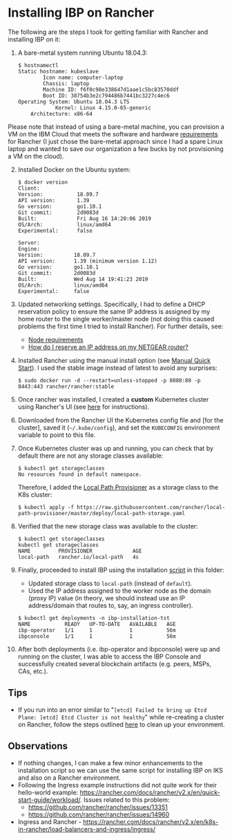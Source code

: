 # Installing IBP on Rancher
The following are the steps I took for getting familiar with Rancher and installing IBP on it:

1) A bare-metal system running Ubuntu 18.04.3: 

    ```
    $ hostnamectl
    Static hostname: kubeslave
            Icon name: computer-laptop
            Chassis: laptop
            Machine ID: f6f0c98e338647d1aae1c5bc83570ddf
            Boot ID: 38754b3e2c794486b7441bc3227c4ec6
    Operating System: Ubuntu 18.04.3 LTS
                Kernel: Linux 4.15.0-65-generic
        Architecture: x86-64

    ```

Please note that instead of using a bare-metal machine, you can provision a VM on the IBM Cloud that meets the software and hardware [requirements](https://rancher.com/docs/rancher/v2.x/en/installation/requirements/) for Rancher (I just chose the bare-metal approach since I had a spare Linux laptop and wanted to save our organization a few bucks by not provisioning a VM on the cloud).

2) Installed Docker on the Ubuntu system:

    ```
    $ docker version
    Client:
    Version:           18.09.7
    API version:       1.39
    Go version:        go1.10.1
    Git commit:        2d0083d
    Built:             Fri Aug 16 14:20:06 2019
    OS/Arch:           linux/amd64
    Experimental:      false

    Server:
    Engine:
    Version:          18.09.7
    API version:      1.39 (minimum version 1.12)
    Go version:       go1.10.1
    Git commit:       2d0083d
    Built:            Wed Aug 14 19:41:23 2019
    OS/Arch:          linux/amd64
    Experimental:     false
    ```

3) Updated networking settings. Specifically, I had to define a DHCP reservation policy to ensure the same IP address is assigned by my home router to the single worker/master node (not doing this caused problems the first time I tried to install Rancher). For further details, see:

    * [Node requirements](https://rancher.com/docs/rancher/v2.x/en/installation/requirements/)
    * [How do I reserve an IP address on my NETGEAR router?](https://kb.netgear.com/25722/How-do-I-reserve-an-IP-address-on-my-NETGEAR-router)

4) Installed Rancher using the manual install option (see [Manual Quick Start](https://rancher.com/docs/rancher/v2.x/en/quick-start-guide/deployment/quickstart-manual-setup/)). I used the stable image instead of latest to avoid any surprises:

    ```
    $ sudo docker run -d --restart=unless-stopped -p 8080:80 -p 8443:443 rancher/rancher:stable
    ```

5) Once rancher was installed, I created a **custom** Kubernetes cluster using Rancher's UI (see [here](https://rancher.com/docs/rancher/v2.x/en/quick-start-guide/deployment/quickstart-manual-setup/#3-log-in) for instructions).

6) Downloaded from the Rancher UI the Kubernetes config file and [for the cluster], saved it (`~/.kube/config`), and set the `KUBECONFIG` environment variable to point to this file.

7) Once Kubernetes cluster was up and running, you can check that by default there are not any storage classes available:

    ```
    $ kubectl get storageclasses
    No resources found in default namespace.
    ```

    Therefore, I added the [Local Path Provisioner](https://github.com/rancher/local-path-provisioner) as a storage class to the K8s cluster:

    ```
    $ kubectl apply -f https://raw.githubusercontent.com/rancher/local-path-provisioner/master/deploy/local-path-storage.yaml
    ```

8) Verified that the new storage class was available to the cluster:

    ```
    $ kubectl get storageclasses
    kubectl get storageclasses
    NAME         PROVISIONER             AGE
    local-path   rancher.io/local-path   4s
    ```

9) Finally, proceeded to install IBP using the installation [script](ibp4k8s.sh) in this folder:
    * Updated storage class to `local-path` (instead of `default`).
    * Used the IP address assigned to the worker node as the domain (proxy IP) value (in theory, we should instead use an IP address/domain that routes to, say, an ingress controller).

    ```
    $ kubectl get deployments -n ibp-installation-tst
    NAME           READY   UP-TO-DATE   AVAILABLE   AGE
    ibp-operator   1/1     1            1           56m
    ibpconsole     1/1     1            1           56m
    ```

10) After both deployments (i.e. ibp-operator and ibpconsole) were up and running on the cluster, I was able to access the IBP Console and successfully created several blockchain artifacts (e.g. peers, MSPs, CAs, etc.).

## Tips
* If you run into an error similar to "`[etcd] Failed to bring up Etcd Plane: [etcd] Etcd Cluster is not healthy`" while re-creating a cluster on Rancher, follow the steps outlined [here](https://github.com/rancher/rancher/issues/19882#issuecomment-501056386) to clean up your environment.

## Observations
* If nothing changes, I can make a few minor enhancements to the installation script so we can use the same script for installing IBP on IKS and also on a Rancher environment.
* Following the Ingress example instructions did not quite work for their hello-world example: https://rancher.com/docs/rancher/v2.x/en/quick-start-guide/workload/. Issues related to this problem:
    * https://github.com/rancher/rancher/issues/13351 
    * https://github.com/rancher/rancher/issues/14960
* Ingress and Rancher - https://rancher.com/docs/rancher/v2.x/en/k8s-in-rancher/load-balancers-and-ingress/ingress/